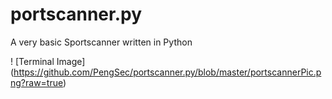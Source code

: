 # portscanner.py
A very basic Sportscanner written in Python

! [Terminal Image]
(https://github.com/PengSec/portscanner.py/blob/master/portscannerPic.png?raw=true)

